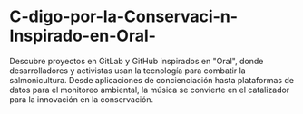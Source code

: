 # C-digo-por-la-Conservaci-n-Inspirado-en-Oral-
Descubre proyectos en GitLab y GitHub inspirados en "Oral", donde desarrolladores y activistas usan la tecnología para combatir la salmonicultura. Desde aplicaciones de concienciación hasta plataformas de datos para el monitoreo ambiental, la música se convierte en el catalizador para la innovación en la conservación.
